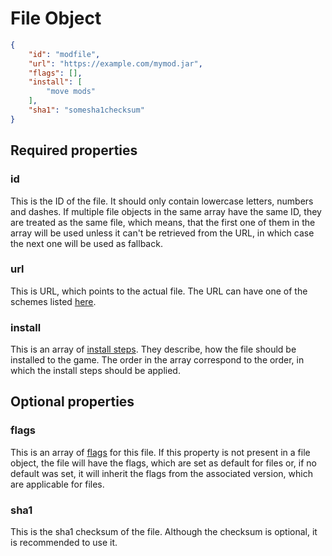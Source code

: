 # File Object

``` json
{
    "id": "modfile",
    "url": "https://example.com/mymod.jar",
    "flags": [],
    "install": [
        "move mods"
    ],
    "sha1": "somesha1checksum"
}
```

## Required properties

### id

This is the ID of the file. It should only contain lowercase letters, numbers and dashes.
If multiple file objects in the same array have the same ID, they are treated as the same file,
which means, that the first one of them in the array will be used unless it can't be retrieved from the URL,
in which case the next one will be used as fallback.

### url

This is URL, which points to the actual file. The URL can have one of the schemes listed [here](../schemes.md).

### install

This is an array of [install steps](../install.md). They describe, how the file should be installed to the game.
The order in the array correspond to the order, in which the install steps should be applied.

## Optional properties

### flags

This is an array of [flags](../flags.md) for this file. If this property is not present in a file object, the file
will have the flags, which are set as default for files or, if no default was set, it will inherit the flags from the
associated version, which are applicable for files.

### sha1

This is the sha1 checksum of the file. Although the checksum is optional, it is recommended to use it.
